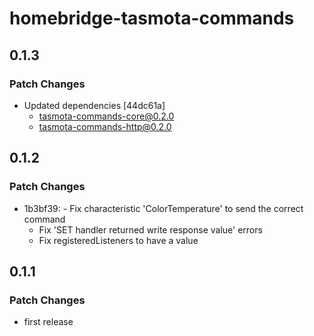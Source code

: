 # homebridge-tasmota-commands

## 0.1.3

### Patch Changes

- Updated dependencies [44dc61a]
  - tasmota-commands-core@0.2.0
  - tasmota-commands-http@0.2.0

## 0.1.2

### Patch Changes

- 1b3bf39: - Fix characteristic 'ColorTemperature' to send the correct command
  - Fix 'SET handler returned write response value' errors
  - Fix registeredListeners to have a value

## 0.1.1

### Patch Changes

- first release
